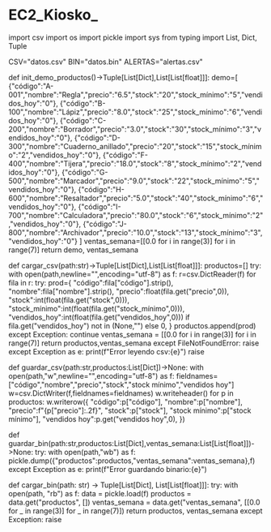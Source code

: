 # EC2_Kiosko_<ZamoraBarrios>
import csv
import os
import pickle
import sys
from typing import List, Dict, Tuple

CSV="datos.csv"
BIN="datos.bin"
ALERTAS="alertas.csv"

def init_demo_productos()->Tuple[List[Dict],List[List[float]]]:
    demo=[
        {"código":"A-001","nombre":"Regla","precio":"6.5","stock":"20","stock_mínimo":"5","vendidos_hoy":"0"},
        {"código":"B-100","nombre":"Lápiz","precio":"8.0","stock":"25","stock_mínimo":"6","vendidos_hoy":"0"},
        {"código":"C-200","nombre":"Borrador","precio":"3.0","stock":"30","stock_mínimo":"3","vendidos_hoy":"0"},
        {"código":"D-300","nombre":"Cuaderno_anillado","precio":"20","stock":"15","stock_mínimo":"2","vendidos_hoy":"0"},
        {"código":"F-400","nombre":"Tijera","precio":"18.0","stock":"8","stock_mínimo":"2","vendidos_hoy":"0"},
        {"código":"G-500","nombre":"Marcador","precio":"9.0","stock":"22","stock_mínimo":"5","vendidos_hoy":"0"},
        {"código":"H-600","nombre":"Resaltador","precio":"5.0","stock":"40","stock_mínimo":"6","vendidos_hoy":"0"},
        {"código":"I-700","nombre":"Calculadora","precio":"80.0","stock":"6","stock_mínimo":"2","vendidos_hoy":"0"},
        {"código":"J-800","nombre":"Archivador","precio":"10.0","stock":"13","stock_mínimo":"3","vendidos_hoy":"0"}
    ]
    ventas_semana=[[0.0 for i in range(3)] for i in range(7)]
    return demo, ventas_semana

def cargar_csv(path:str)->Tuple[List[Dict],List[List[float]]]:
    productos=[]
    try:
        with open(path,newline="",encoding="utf-8") as f:
            r=csv.DictReader(f)
            for fila in r:
                try:
                    prod={
                        "código":fila["código"].strip(),
                        "nombre":fila["nombre"].strip(),
                        "precio":float(fila.get("precio",0)),
                        "stock":int(float(fila.get("stock",0))),
                        "stock_mínimo":int(float(fila.get("stock_mínimo",0))),
                        "vendidos_hoy":int(float(fila.get("vendidos_hoy",0))) if fila.get("vendidos_hoy") not in (None,"") else 0,
                    }
                    productos.append(prod)
                except Exception:
                    continue
        ventas_semana = [[0.0 for i in range(3)] for i in range(7)]
        return productos,ventas_semana
    except FileNotFoundError:
        raise
    except Exception as e:
        print(f"Error leyendo csv:{e}")
        raise

def guardar_csv(path:str,productos:List[Dict])->None:
    with open(path,"w",newline="",encoding="utf-8") as f:
        fieldnames=["código","nombre","precio","stock","stock mínimo","vendidos hoy"]
        w=csv.DictWriter(f,fieldnames=fieldnames)
        w.writeheader()
        for p in productos:
            w.writerow({
                "código":p["código"],
                "nombre":p["nombre"],
                "precio":f"{p["precio"]:.2f}",
                "stock":p["stock"],
                "stock mínimo":p["stock mínimo"],
                "vendidos hoy":p.get("vendidos hoy",0),
            })


def guardar_bin(path:str,productos:List[Dict],ventas_semana:List[List[float]])->None:
    try:
        with open(path,"wb") as f:
            pickle.dump({"productos":productos,"ventas_semana":ventas_semana},f)
    except Exception as e:
        print(f"Error guardando binario:{e}")

def cargar_bin(path: str) -> Tuple[List[Dict], List[List[float]]]:
    try:
        with open(path, "rb") as f:
            data = pickle.load(f)
            productos = data.get("productos", [])
            ventas_semana = data.get("ventas_semana", [[0.0 for _ in range(3)] for _ in range(7)])
            return productos, ventas_semana
    except Exception:
        raise
